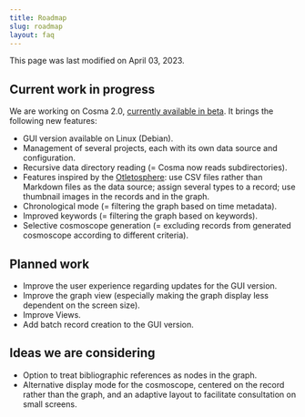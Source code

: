 ```yaml
---
title: Roadmap
slug: roadmap
layout: faq
---
```


This page was last modified on April 03, 2023.

## Current work in progress

We are working on Cosma 2.0, [currently available in beta](https://cosma.graphlab.fr/en/docs/v2/user-manual/). It brings the following new features:

- GUI version available on Linux (Debian).
- Management of several projects, each with its own data source and configuration.
- Recursive data directory reading (= Cosma now reads subdirectories).
- Features inspired by the [Otletosphere](https://hyperotlet.huma-num.fr/otletosphere/): use CSV files rather than Markdown files as the data source; assign several types to a record; use thumbnail images in the records and in the graph.
- Chronological mode (= filtering the graph based on time metadata).
- Improved keywords (= filtering the graph based on keywords).
- Selective cosmoscope generation (= excluding records from generated cosmoscope according to different criteria).

## Planned work

- Improve the user experience regarding updates for the GUI version.
- Improve the graph view (especially making the graph display less dependent on the screen size).
- Improve Views.
- Add batch record creation to the GUI version.

## Ideas we are considering

- Option to treat bibliographic references as nodes in the graph.
- Alternative display mode for the cosmoscope, centered on the record rather than the graph, and an adaptive layout to facilitate consultation on small screens.

